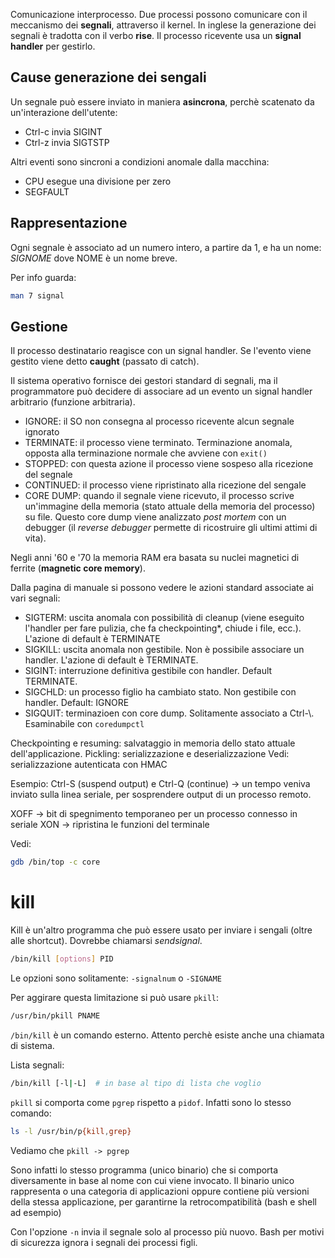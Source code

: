 Comunicazione interprocesso.
Due processi possono comunicare con il meccanismo dei **segnali**, attraverso il kernel. In inglese la generazione dei segnali è tradotta con il verbo **rise**.
Il processo ricevente usa un **signal handler** per gestirlo.

## Cause generazione dei sengali
Un segnale può essere inviato in maniera **asincrona**, perchè scatenato da un'interazione dell'utente:
- Ctrl-c invia SIGINT
- Ctrl-z invia SIGTSTP

Altri eventi sono sincroni a condizioni anomale dalla macchina:
- CPU esegue una divisione per zero
- SEGFAULT

## Rappresentazione
Ogni segnale è associato ad un numero intero, a partire da 1, e ha un nome: *SIGNOME* dove NOME è un nome breve.

Per info guarda:
```bash
man 7 signal
```

## Gestione
Il processo destinatario reagisce con un signal handler. Se l'evento viene gestito viene detto **caught** (passato di catch).

Il sistema operativo fornisce dei gestori standard di segnali, ma il programmatore può decidere di associare ad un evento un signal handler arbitrario (funzione arbitraria).

- IGNORE: il SO non consegna al processo ricevente alcun segnale ignorato
- TERMINATE: il processo viene terminato. Terminazione anomala, opposta alla terminazione normale che avviene con `exit()`
- STOPPED: con questa azione il processo viene sospeso alla ricezione del segnale
- CONTINUED: il processo viene ripristinato alla ricezione del sengale
- CORE DUMP: quando il segnale viene ricevuto, il processo scrive un'immagine della memoria (stato attuale della memoria del processo) su file. Questo core dump viene analizzato *post mortem* con un debugger (il *reverse debugger* permette di ricostruire gli ultimi attimi di vita).

Negli anni '60 e '70 la memoria RAM era basata su nuclei magnetici di ferrite (**magnetic core memory**).

Dalla pagina di manuale si possono vedere le azioni standard associate ai vari segnali:
- SIGTERM: uscita anomala con possibilità di cleanup (viene eseguito l'handler per fare pulizia, che fa checkpointing*, chiude i file, ecc.). L'azione di default è TERMINATE
- SIGKILL: uscita anomala non gestibile. Non è possibile associare un handler. L'azione di default è TERMINATE.
- SIGINT: interruzione definitiva gestibile con handler. Default TERMINATE.
- SIGCHLD: un processo figlio ha cambiato stato. Non gestibile con handler. Default: IGNORE
- SIGQUIT: terminazioen con core dump. Solitamente associato a Ctrl-\\. Esaminabile con `coredumpctl`

Checkpointing e resuming: salvataggio in memoria dello stato attuale dell'applicazione.
Pickling: serializzazione e deserializzazione
Vedi: serializzazione autenticata con HMAC

Esempio: Ctrl-S (suspend output) e Ctrl-Q (continue) -> un tempo veniva inviato sulla linea seriale, per sosprendere output di un processo remoto.

XOFF -> bit di spegnimento temporaneo per un processo connesso in seriale
XON -> ripristina le funzioni del terminale

Vedi:
```bash
gdb /bin/top -c core
```

# kill
Kill è un'altro programma che può essere usato per inviare i sengali (oltre alle shortcut).
Dovrebbe chiamarsi *sendsignal*.
```bash
/bin/kill [options] PID
```

Le opzioni sono solitamente: `-signalnum` o `-SIGNAME`

Per aggirare questa limitazione si può usare `pkill`:
```bash
/usr/bin/pkill PNAME
```

`/bin/kill` è un comando esterno. Attento perchè esiste anche una chiamata di sistema.

Lista segnali:
```bash
/bin/kill [-l|-L]  # in base al tipo di lista che voglio
```

`pkill` si comporta come `pgrep` rispetto a `pidof`. Infatti sono lo stesso comando:
```bash
ls -l /usr/bin/p{kill,grep}
```

Vediamo che `pkill -> pgrep`

Sono infatti lo stesso programma (unico binario) che si comporta diversamente in base al nome con cui viene invocato. Il binario unico rappresenta o una categoria di applicazioni oppure contiene più versioni della stessa applicazione, per garantirne la retrocompatibilità (bash e shell ad esempio)

Con l'opzione `-n` invia il segnale solo al processo più nuovo.
Bash per motivi di sicurezza ignora i segnali dei processi figli.

